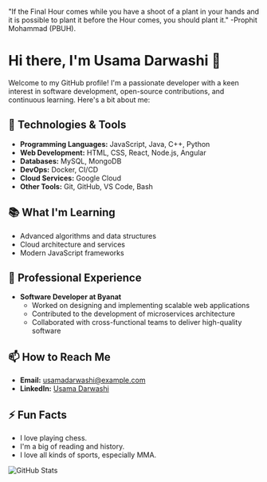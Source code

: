 "If the Final Hour comes while you have a shoot of a plant in your hands and it is possible to plant it before the Hour comes, you should plant it." -Prophit Mohammad (PBUH).

# Hi there, I'm Usama Darwashi 👋

Welcome to my GitHub profile! I'm a passionate developer with a keen interest in software development, open-source contributions, and continuous learning. Here's a bit about me:

## 🔧 Technologies & Tools
- **Programming Languages:** JavaScript, Java, C++, Python 
- **Web Development:** HTML, CSS, React, Node.js, Angular
- **Databases:** MySQL, MongoDB
- **DevOps:** Docker,  CI/CD
- **Cloud Services:** Google Cloud
- **Other Tools:** Git, GitHub, VS Code, Bash

## 📚 What I'm Learning
- Advanced algorithms and data structures
- Cloud architecture and services
- Modern JavaScript frameworks

## 💼 Professional Experience
- **Software Developer at Byanat**
  - Worked on designing and implementing scalable web applications
  - Contributed to the development of microservices architecture
  - Collaborated with cross-functional teams to deliver high-quality software

## 📫 How to Reach Me
- **Email:** usamadarwashi@example.com
- **LinkedIn:** [Usama Darwashi](https://www.linkedin.com/in/usama-al-darwashi/)

## ⚡ Fun Facts
- I love playing chess.
- I'm a big of reading and history.
- I love all kinds of sports, especially MMA.

![GitHub Stats](https://github-readme-stats.vercel.app/api?username=usamadarwashi&show_icons=true&theme=radical)
